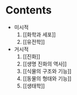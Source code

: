 # Contents
- 미시적
	1. [[화학과 세포]]
	2. [[유전학]]
- 거시적
	1. [[진화]]
	2. [[생명 진화의 역사]]
	3. [[식물의 구조와 기능]]
	4. [[동물의 형태와 기능]]
	5. [[생태학]]